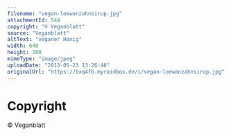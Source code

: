```yaml
---
filename: "vegan-loewanzahnsirup.jpg"
attachmentId: 544
copyright: "© Veganblatt"
source: "Veganblatt"
altText: "veganer Honig"
width: 640
height: 380
mimeType: "image/jpeg"
uploadDate: "2013-05-23 13:26:46"
originalUrl: "https://bxq4fb.myraidbox.de/i/vegan-loewanzahnsirup.jpg"
---
```


# Copyright

© Veganblatt
